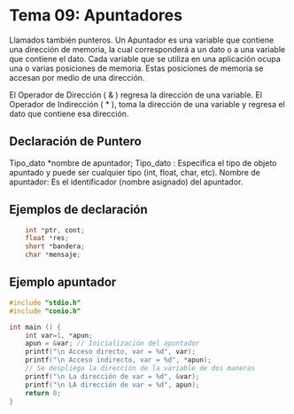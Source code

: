 # Tema 09: Apuntadores

Llamados también punteros. Un Apuntador es una variable que contiene una dirección de memoria, la cual corresponderá a un dato o a una variable que contiene el dato. Cada variable que se utiliza en una aplicación ocupa una o varias posiciones de memoria. Estas posiciones de memoria se accesan por medio de una dirección.

El Operador de Dirección ( & ) regresa la dirección de una variable.
El Operador de Indirección ( * ), toma la dirección de una variable y regresa el dato que contiene esa dirección.

## Declaración de Puntero

Tipo_dato *nombre de apuntador;
Tipo_dato : Especifica el tipo de objeto apuntado y puede ser cualquier tipo (int, float, char, etc).
Nombre de apuntador: Es el identificador (nombre asignado) del apuntador.

## Ejemplos de declaración

```c
	int *ptr, cont;
	float *res;
	short *bandera;
	char *mensaje;
```

## Ejemplo apuntador

```c
#include "stdio.h"
#include "conio.h"

int main () {
	int var=1, *apun;
	apun = &var; // Inicialización del apuntador
	printf("\n Acceso directo, var = %d", var);
	printf("\n Acceso indirecto, var = %d", *apun);
	// Se despliega la dirección de la variable de dos maneras
	printf("\n La dirección de var = %d", &var);
	printf("\n LA dirección de var = %d", apun);
	return 0;
}
```
